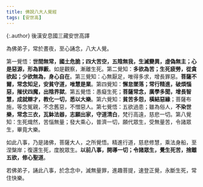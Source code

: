 ```yaml
---
title: 佛說八大人覺經
tags: [安世高]
---
```


{:.author}
後漢安息國三藏安世高譯

為佛弟子，常於晝夜，至心誦念，八大人覺。

第一覺悟：<b>世間無常，國土危脆；四大苦空，五陰無我，生滅變異，虛偽無主；心是惡源，形為罪藪</b>。如是觀察，漸離生死。第二覺知：<b>多欲為苦；生死疲勞，從貪欲起；少欲無為，身心自在</b>。第三覺知：心無厭足，唯得多求，增長罪惡。<b>菩薩不爾，常念知足，安貧守道，唯慧是業</b>。第四覺知：<b>懈怠墜落；常行精進，破煩惱惡，摧伏四魔，出陰界獄</b>。第五覺悟：愚癡生死；<B>菩薩常念，廣學多聞，增長智慧，成就辯才，教化一切，悉以大樂</b>。第六覺知：<b>貧苦多怨，橫結惡緣</b>；菩薩布施，等念冤親，不念舊惡，不憎惡人。第七覺悟：五欲過患；雖為俗人，<b>不染世樂，常念三衣，瓦鉢法器，志願出家，守道清白</b>，梵行高遠，慈悲一切。第八覺知：生死熾然，苦惱無量；發大乘心，普濟一切，願代眾生，受無量苦，令諸眾生，畢竟大樂。

如此八事，乃是諸佛，菩薩大人，之所覺悟。精進行道，慈悲修慧，乘法身船，至涅槃岸；復還生死，度脫眾生。<b>以前八事，開導一切；令諸眾生，覺生死苦，捨離五欲，修心聖道</b>。

若佛弟子，誦此八事，於念念中，滅無量罪，進趣菩提，速登正覺，永斷生死，常住快樂。